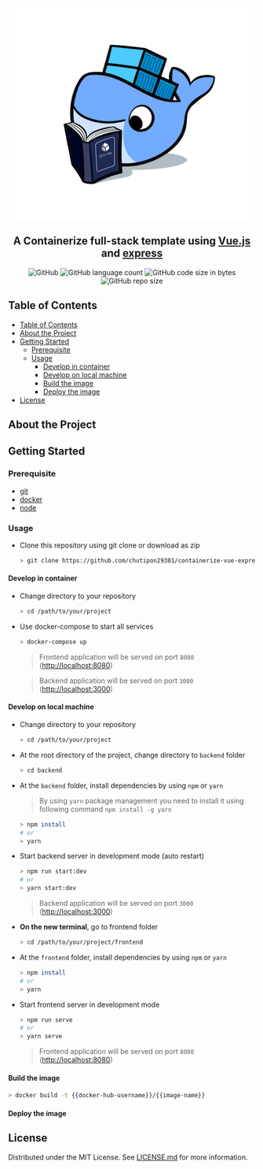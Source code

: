 <p align="center">
  <img src="images/logo.png">
</p>
<h2 align="center">A Containerize full-stack template using <a href="https://github.com/vuejs/vue">Vue.js</a> and <a href="https://github.com/expressjs/express">express</a></h2>

<p align="center">
<img alt="GitHub" src="https://img.shields.io/github/license/chutipon29301/containerize-vue-express-template">
<img alt="GitHub language count" src="https://img.shields.io/github/languages/count/chutipon29301/containerize-vue-express-template">
<img alt="GitHub code size in bytes" src="https://img.shields.io/github/languages/code-size/chutipon29301/containerize-vue-express-template">
<img alt="GitHub repo size" src="https://img.shields.io/github/repo-size/chutipon29301/containerize-vue-express-template">
</p>

## Table of Contents

- [Table of Contents](#table-of-contents)
- [About the Project](#about-the-project)
- [Getting Started](#getting-started)
  - [Prerequisite](#prerequisite)
  - [Usage](#usage)
    - [Develop in container](#develop-in-container)
    - [Develop on local machine](#develop-on-local-machine)
    - [Build the image](#build-the-image)
    - [Deploy the image](#deploy-the-image)
- [License](#license)

## About the Project

## Getting Started

### Prerequisite

- [git](docs/installGit.md)
- [docker](docs/installDocker.md)
- [node](docs/installNode.md)

### Usage

- Clone this repository using git clone or download as zip

   ```bash
   > git clone https://github.com/chutipon29301/containerize-vue-express-template.git
   ```

#### Develop in container

- Change directory to your repository

  ```bash
  > cd /path/to/your/project
  ```

- Use docker-compose to start all services

    ```bash
    > docker-compose up
    ```

    > Frontend application will be served on port `8080` (<http://localhost:8080>)

    > Backend application will be served on port `3000`
    (<http://localhost:3000>)

#### Develop on local machine

- Change directory to your repository

  ```bash
  > cd /path/to/your/project
  ```

- At the root directory of the project, change directory to `backend` folder
  
  ```bash
  > cd backend
  ```

- At the `backend` folder, install dependencies by using `npm` or `yarn`
  > By using `yarn` package management you need to install it using following command `npm install -g yarn`
  
  ```bash
  > npm install
  # or
  > yarn
  ```

- Start backend server in development mode (auto restart)

  ```bash
  > npm run start:dev
  # or
  > yarn start:dev
  ```

  > Backend application will be served on port `3000`
    (<http://localhost:3000>)

- **On the new terminal**, go to frontend folder
  
  ```bash
  > cd /path/to/your/project/frontend
  ```

- At the `frontend` folder, install dependencies by using `npm` or `yarn`

  ```bash
  > npm install
  # or
  > yarn
  ```

- Start frontend server in development mode

  ```bash
  > npm run serve
  # or
  > yarn serve
  ```

  > Frontend application will be served on port `8080` (<http://localhost:8080>)

#### Build the image

```bash
> docker build -t {{docker-hub-username}}/{{image-name}}
```

#### Deploy the image

## License

Distributed under the MIT License. See [LICENSE.md](LICENSE.md) for more information.
